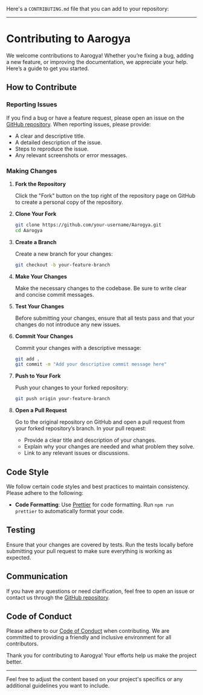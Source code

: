 Here's a `CONTRIBUTING.md` file that you can add to your repository:

---

# Contributing to Aarogya

We welcome contributions to Aarogya! Whether you’re fixing a bug, adding a new feature, or improving the documentation, we appreciate your help. Here’s a guide to get you started.

## How to Contribute

### Reporting Issues

If you find a bug or have a feature request, please open an issue on the [GitHub repository](https://github.com/BearerOP/Aarogya/issues). When reporting issues, please provide:
- A clear and descriptive title.
- A detailed description of the issue.
- Steps to reproduce the issue.
- Any relevant screenshots or error messages.

### Making Changes

1. **Fork the Repository**

   Click the "Fork" button on the top right of the repository page on GitHub to create a personal copy of the repository.

2. **Clone Your Fork**

   ```bash
   git clone https://github.com/your-username/Aarogya.git
   cd Aarogya
   ```

3. **Create a Branch**

   Create a new branch for your changes:

   ```bash
   git checkout -b your-feature-branch
   ```

4. **Make Your Changes**

   Make the necessary changes to the codebase. Be sure to write clear and concise commit messages.

5. **Test Your Changes**

   Before submitting your changes, ensure that all tests pass and that your changes do not introduce any new issues.

6. **Commit Your Changes**

   Commit your changes with a descriptive message:

   ```bash
   git add .
   git commit -m "Add your descriptive commit message here"
   ```

7. **Push to Your Fork**

   Push your changes to your forked repository:

   ```bash
   git push origin your-feature-branch
   ```

8. **Open a Pull Request**

   Go to the original repository on GitHub and open a pull request from your forked repository’s branch. In your pull request:
   - Provide a clear title and description of your changes.
   - Explain why your changes are needed and what problem they solve.
   - Link to any relevant issues or discussions.

## Code Style

We follow certain code styles and best practices to maintain consistency. Please adhere to the following:

- **Code Formatting**: Use [Prettier](https://prettier.io/) for code formatting. Run `npm run prettier` to automatically format your code.

## Testing

Ensure that your changes are covered by tests. Run the tests locally before submitting your pull request to make sure everything is working as expected.

## Communication

If you have any questions or need clarification, feel free to open an issue or contact us through the [GitHub repository](https://github.com/BearerOP/Aarogya/issues).

## Code of Conduct

Please adhere to our [Code of Conduct](CODE_OF_CONDUCT.md) when contributing. We are committed to providing a friendly and inclusive environment for all contributors.

Thank you for contributing to Aarogya! Your efforts help us make the project better.

---

Feel free to adjust the content based on your project's specifics or any additional guidelines you want to include.